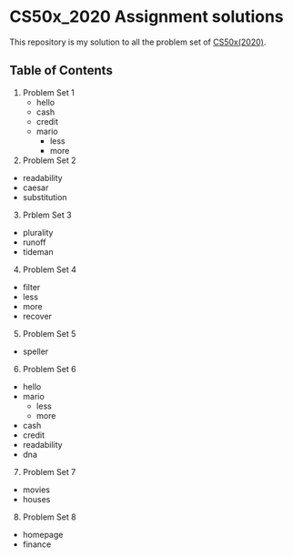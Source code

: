 # CS50x_2020 Assignment solutions

This repository is my solution to all the problem set of [CS50x(2020)](https://cs50.harvard.edu/x/2020/).

## Table of Contents
1. Problem Set 1
    - hello
    - cash
    - credit
    - mario
      - less
      - more
2. Problem Set 2
  - readability
  - caesar
  - substitution
3. Prblem Set 3
  - plurality
  - runoff
  - tideman
4. Problem Set 4
  - filter
   - less
   - more
  - recover
5. Problem Set 5
  - speller
6. Problem Set 6
  - hello
  - mario
    - less
    - more
  - cash
  - credit
  - readability
  - dna
7. Problem Set 7
  - movies
  - houses
8. Problem Set 8
  - homepage
  - finance
